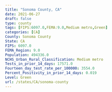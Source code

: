 ```yaml
---
title: "Sonoma County, CA"
date: 2021-06-27
draft: false
type: county
tags: [FIPS:6097.0,FEMA:9.0,Medium metro,Green]
categories: [CA]
County: Sonoma County
State: CA
FIPS: 6097.0
FEMA_Region: 9.0
Population: 494336.0
NCHS_Urban_Rural_Classification: Medium metro
Tests_in_prior_14_days: 17571.0
Fourteen_day_test_rate_per_100000: 3554.0
Percent_Positivity_in_prior_14_days: 0.019
Level: Green
url: /states/CA/sonoma-county
---
```



